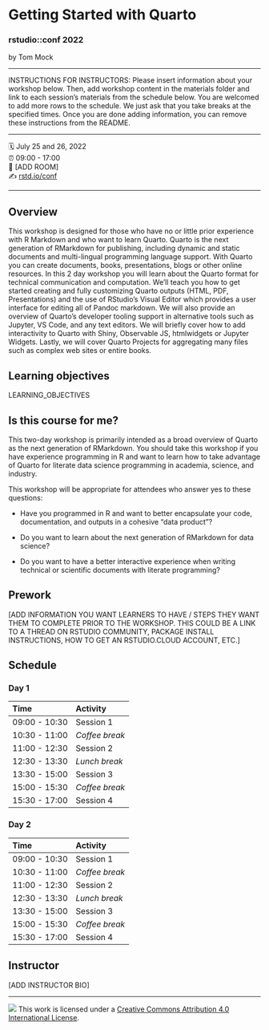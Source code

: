 Getting Started with Quarto
================

### rstudio::conf 2022

by Tom Mock

-----

INSTRUCTIONS FOR INSTRUCTORS: Please insert information about your
workshop below. Then, add workshop content in the materials folder and
link to each session’s materials from the schedule below. You are
welcomed to add more rows to the schedule. We just ask that you take
breaks at the specified times. Once you are done adding information, you
can remove these instructions from the README.

-----

:spiral_calendar: July 25 and 26, 2022  
:alarm_clock:     09:00 - 17:00  
:hotel:           \[ADD ROOM\]  
:writing_hand:    [rstd.io/conf](http://rstd.io/conf)

-----

## Overview

This workshop is designed for those who have no or little prior experience with R Markdown and who want to learn Quarto. Quarto is the next generation of RMarkdown for publishing, including dynamic and static documents and multi-lingual programming language support. With Quarto you can create documents, books, presentations, blogs or other online resources. In this 2 day workshop you will learn about the Quarto format for technical communication and computation. We’ll teach you how to get started  creating and fully customizing Quarto outputs (HTML, PDF, Presentations) and the use of RStudio’s Visual Editor which provides a user interface for editing all of Pandoc markdown. We will also provide an overview of Quarto’s developer tooling support in alternative tools such as Jupyter, VS Code, and any text editors. We will briefly cover how to add interactivity to Quarto with Shiny, Observable JS, htmlwidgets or Jupyter Widgets. Lastly, we will cover Quarto Projects for aggregating many files such as complex web sites or entire books.

## Learning objectives

LEARNING_OBJECTIVES

## Is this course for me?

This two-day workshop is primarily intended as a broad overview of Quarto as the next generation of RMarkdown. You should take this workshop if you have experience programming in R and want to learn how to take advantage of Quarto for literate data science programming in academia, science, and industry.

This workshop will be appropriate for attendees who answer yes to these questions:

- Have you programmed in R and want to better encapsulate your code, documentation, and outputs in a cohesive “data product”?

- Do you want to learn about the next generation of RMarkdown for data science?

- Do you want to have a better interactive experience when writing technical or scientific documents with literate programming?

## Prework

\[ADD INFORMATION YOU WANT LEARNERS TO HAVE / STEPS THEY WANT THEM TO
COMPLETE PRIOR TO THE WORKSHOP. THIS COULD BE A LINK TO A THREAD ON
RSTUDIO COMMUNITY, PACKAGE INSTALL INSTRUCTIONS, HOW TO GET AN
RSTUDIO.CLOUD ACCOUNT, ETC.\]

## Schedule

### Day 1

| Time          | Activity         |
| :------------ | :--------------- |
| 09:00 - 10:30 | Session 1        |
| 10:30 - 11:00 | *Coffee break*   |
| 11:00 - 12:30 | Session 2        |
| 12:30 - 13:30 | *Lunch break*    |
| 13:30 - 15:00 | Session 3        |
| 15:00 - 15:30 | *Coffee break*   |
| 15:30 - 17:00 | Session 4        |

### Day 2

| Time          | Activity         |
| :------------ | :--------------- |
| 09:00 - 10:30 | Session 1        |
| 10:30 - 11:00 | *Coffee break*   |
| 11:00 - 12:30 | Session 2        |
| 12:30 - 13:30 | *Lunch break*    |
| 13:30 - 15:00 | Session 3        |
| 15:00 - 15:30 | *Coffee break*   |
| 15:30 - 17:00 | Session 4        |

## Instructor

\[ADD INSTRUCTOR BIO\]

-----

![](https://i.creativecommons.org/l/by/4.0/88x31.png) This work is
licensed under a [Creative Commons Attribution 4.0 International
License](https://creativecommons.org/licenses/by/4.0/).
